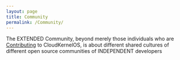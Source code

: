 ```yaml
---
layout: page
title: Community
permalink: /Community/
---
```



The EXTENDED Community, beyond merely those individuals who are [Contributing](Contributing.md) to CloudKernelOS, is about different shared cultures of different open source communities of INDEPENDENT developers 
